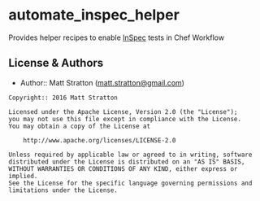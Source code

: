 # automate_inspec_helper

Provides helper recipes to enable [InSpec](https://www.inspec.io) tests in Chef Workflow

## License & Authors
- Author:: Matt Stratton (<matt.stratton@gmail.com>)

```text
Copyright:: 2016 Matt Stratton

Licensed under the Apache License, Version 2.0 (the "License");
you may not use this file except in compliance with the License.
You may obtain a copy of the License at

    http://www.apache.org/licenses/LICENSE-2.0

Unless required by applicable law or agreed to in writing, software
distributed under the License is distributed on an "AS IS" BASIS,
WITHOUT WARRANTIES OR CONDITIONS OF ANY KIND, either express or implied.
See the License for the specific language governing permissions and
limitations under the License.
```
